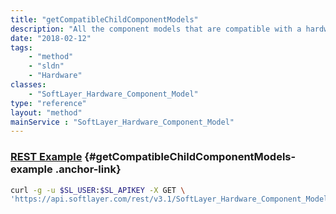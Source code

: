 ```yaml
---
title: "getCompatibleChildComponentModels"
description: "All the component models that are compatible with a hardware component model."
date: "2018-02-12"
tags:
    - "method"
    - "sldn"
    - "Hardware"
classes:
    - "SoftLayer_Hardware_Component_Model"
type: "reference"
layout: "method"
mainService : "SoftLayer_Hardware_Component_Model"
---
```


### [REST Example](#getCompatibleChildComponentModels-example) <a href="/article/rest/"><i class="fas fa-question"></i></a> {#getCompatibleChildComponentModels-example .anchor-link} 
```bash
curl -g -u $SL_USER:$SL_APIKEY -X GET \
'https://api.softlayer.com/rest/v3.1/SoftLayer_Hardware_Component_Model/{SoftLayer_Hardware_Component_ModelID}/getCompatibleChildComponentModels'
```
